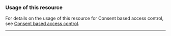 ### Usage of this resource

For details on the usage of this resource for Consent based access control, see [Consent based access control](./consent-based-access.html).

---